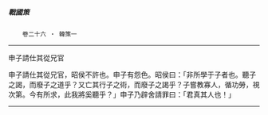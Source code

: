 

##### 戰國策
　　`卷二十六 ‧ 韓策一`

* * *

申子請仕其從兄官

申子請仕其從兄官，昭侯不許也。申子有怨色。昭侯曰：「非所學于子者也。聽子之謁，而廢子之道乎？又亡其行子之術，而廢子之謁乎？子嘗教寡人，循功勞，視次第。今有所求，此我將奚聽乎？」申子乃辟舍請罪曰：「君真其人也！」

* * *

